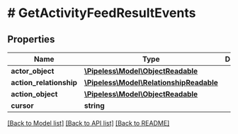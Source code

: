 # # GetActivityFeedResultEvents

## Properties

Name | Type | Description | Notes
------------ | ------------- | ------------- | -------------
**actor_object** | [**\Pipeless\Model\ObjectReadable**](ObjectReadable.md) |  | 
**action_relationship** | [**\Pipeless\Model\RelationshipReadable**](RelationshipReadable.md) |  | 
**action_object** | [**\Pipeless\Model\ObjectReadable**](ObjectReadable.md) |  | 
**cursor** | **string** |  | [optional] 

[[Back to Model list]](../../README.md#documentation-for-models) [[Back to API list]](../../README.md#documentation-for-api-endpoints) [[Back to README]](../../README.md)


